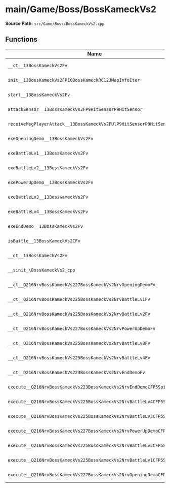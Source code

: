 # main/Game/Boss/BossKameckVs2

**Source Path:** `src/Game/Boss/BossKameckVs2.cpp`

## Functions

| Name | Address | Match % |
|------|---------|---------|
| `__ct__13BossKameckVs2Fv` | `0x8003A390` | :white_check_mark: (100.0%) |
| `init__13BossKameckVs2FP10BossKameckRC12JMapInfoIter` | `0x8003A3E0` | :white_check_mark: (100.0%) |
| `start__13BossKameckVs2Fv` | `0x8003A4A8` | :white_check_mark: (100.0%) |
| `attackSensor__13BossKameckVs2FP9HitSensorP9HitSensor` | `0x8003A4B0` | :white_check_mark: (100.0%) |
| `receiveMsgPlayerAttack__13BossKameckVs2FUlP9HitSensorP9HitSensor` | `0x8003A510` | :white_check_mark: (100.0%) |
| `exeOpeningDemo__13BossKameckVs2Fv` | `0x8003A580` | :white_check_mark: (100.0%) |
| `exeBattleLv1__13BossKameckVs2Fv` | `0x8003A5F0` | :white_check_mark: (100.0%) |
| `exeBattleLv2__13BossKameckVs2Fv` | `0x8003A674` | :white_check_mark: (100.0%) |
| `exePowerUpDemo__13BossKameckVs2Fv` | `0x8003A704` | :white_check_mark: (100.0%) |
| `exeBattleLv3__13BossKameckVs2Fv` | `0x8003A760` | :white_check_mark: (100.0%) |
| `exeBattleLv4__13BossKameckVs2Fv` | `0x8003A7E4` | :white_check_mark: (100.0%) |
| `exeEndDemo__13BossKameckVs2Fv` | `0x8003A874` | :white_check_mark: (100.0%) |
| `isBattle__13BossKameckVs2CFv` | `0x8003A8D0` | :white_check_mark: (100.0%) |
| `__dt__13BossKameckVs2Fv` | `0x8003A950` | :white_check_mark: (100.0%) |
| `__sinit_\BossKameckVs2_cpp` | `0x8003A9AC` | :white_check_mark: (100.0%) |
| `__ct__Q216NrvBossKameckVs227BossKameckVs2NrvOpeningDemoFv` | `0x8003AA50` | :white_check_mark: (100.0%) |
| `__ct__Q216NrvBossKameckVs225BossKameckVs2NrvBattleLv1Fv` | `0x8003AA60` | :white_check_mark: (100.0%) |
| `__ct__Q216NrvBossKameckVs225BossKameckVs2NrvBattleLv2Fv` | `0x8003AA70` | :white_check_mark: (100.0%) |
| `__ct__Q216NrvBossKameckVs227BossKameckVs2NrvPowerUpDemoFv` | `0x8003AA80` | :white_check_mark: (100.0%) |
| `__ct__Q216NrvBossKameckVs225BossKameckVs2NrvBattleLv3Fv` | `0x8003AA90` | :white_check_mark: (100.0%) |
| `__ct__Q216NrvBossKameckVs225BossKameckVs2NrvBattleLv4Fv` | `0x8003AAA0` | :white_check_mark: (100.0%) |
| `__ct__Q216NrvBossKameckVs223BossKameckVs2NrvEndDemoFv` | `0x8003AAB0` | :white_check_mark: (100.0%) |
| `execute__Q216NrvBossKameckVs223BossKameckVs2NrvEndDemoCFP5Spine` | `0x8003AAC0` | :white_check_mark: (100.0%) |
| `execute__Q216NrvBossKameckVs225BossKameckVs2NrvBattleLv4CFP5Spine` | `0x8003AAC8` | :white_check_mark: (100.0%) |
| `execute__Q216NrvBossKameckVs225BossKameckVs2NrvBattleLv3CFP5Spine` | `0x8003AAD0` | :white_check_mark: (100.0%) |
| `execute__Q216NrvBossKameckVs227BossKameckVs2NrvPowerUpDemoCFP5Spine` | `0x8003AAD8` | :white_check_mark: (100.0%) |
| `execute__Q216NrvBossKameckVs225BossKameckVs2NrvBattleLv2CFP5Spine` | `0x8003AAE0` | :white_check_mark: (100.0%) |
| `execute__Q216NrvBossKameckVs225BossKameckVs2NrvBattleLv1CFP5Spine` | `0x8003AAE8` | :white_check_mark: (100.0%) |
| `execute__Q216NrvBossKameckVs227BossKameckVs2NrvOpeningDemoCFP5Spine` | `0x8003AAF0` | :white_check_mark: (100.0%) |